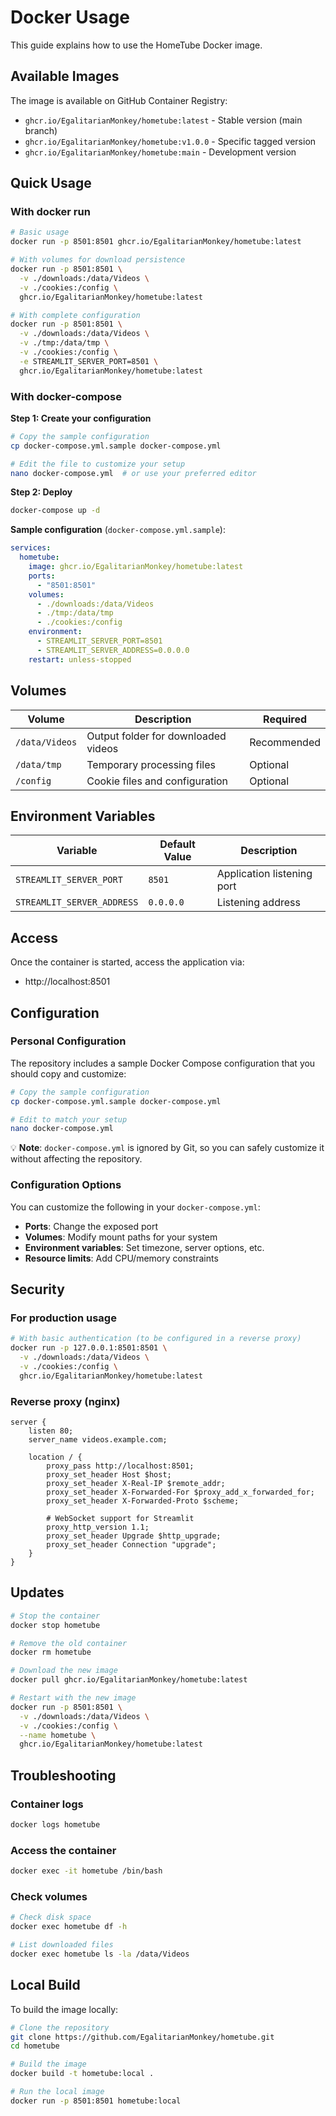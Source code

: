 # Docker Usage

This guide explains how to use the HomeTube Docker image.

## Available Images

The image is available on GitHub Container Registry:
- `ghcr.io/EgalitarianMonkey/hometube:latest` - Stable version (main branch)
- `ghcr.io/EgalitarianMonkey/hometube:v1.0.0` - Specific tagged version
- `ghcr.io/EgalitarianMonkey/hometube:main` - Development version

## Quick Usage

### With docker run

```bash
# Basic usage
docker run -p 8501:8501 ghcr.io/EgalitarianMonkey/hometube:latest

# With volumes for download persistence
docker run -p 8501:8501 \
  -v ./downloads:/data/Videos \
  -v ./cookies:/config \
  ghcr.io/EgalitarianMonkey/hometube:latest

# With complete configuration
docker run -p 8501:8501 \
  -v ./downloads:/data/Videos \
  -v ./tmp:/data/tmp \
  -v ./cookies:/config \
  -e STREAMLIT_SERVER_PORT=8501 \
  ghcr.io/EgalitarianMonkey/hometube:latest
```

### With docker-compose

**Step 1: Create your configuration**
```bash
# Copy the sample configuration
cp docker-compose.yml.sample docker-compose.yml

# Edit the file to customize your setup
nano docker-compose.yml  # or use your preferred editor
```

**Step 2: Deploy**
```bash
docker-compose up -d
```

**Sample configuration** (`docker-compose.yml.sample`):
```yaml
services:
  hometube:
    image: ghcr.io/EgalitarianMonkey/hometube:latest
    ports:
      - "8501:8501"
    volumes:
      - ./downloads:/data/Videos
      - ./tmp:/data/tmp
      - ./cookies:/config
    environment:
      - STREAMLIT_SERVER_PORT=8501
      - STREAMLIT_SERVER_ADDRESS=0.0.0.0
    restart: unless-stopped
```

## Volumes

| Volume | Description | Required |
|--------|-------------|----------|
| `/data/Videos` | Output folder for downloaded videos | Recommended |
| `/data/tmp` | Temporary processing files | Optional |
| `/config` | Cookie files and configuration | Optional |

## Environment Variables

| Variable | Default Value | Description |
|----------|---------------|-------------|
| `STREAMLIT_SERVER_PORT` | `8501` | Application listening port |
| `STREAMLIT_SERVER_ADDRESS` | `0.0.0.0` | Listening address |

## Access

Once the container is started, access the application via:
- http://localhost:8501

## Configuration

### Personal Configuration

The repository includes a sample Docker Compose configuration that you should copy and customize:

```bash
# Copy the sample configuration
cp docker-compose.yml.sample docker-compose.yml

# Edit to match your setup
nano docker-compose.yml
```

💡 **Note**: `docker-compose.yml` is ignored by Git, so you can safely customize it without affecting the repository.

### Configuration Options

You can customize the following in your `docker-compose.yml`:
- **Ports**: Change the exposed port
- **Volumes**: Modify mount paths for your system
- **Environment variables**: Set timezone, server options, etc.
- **Resource limits**: Add CPU/memory constraints

## Security

### For production usage

```bash
# With basic authentication (to be configured in a reverse proxy)
docker run -p 127.0.0.1:8501:8501 \
  -v ./downloads:/data/Videos \
  -v ./cookies:/config \
  ghcr.io/EgalitarianMonkey/hometube:latest
```

### Reverse proxy (nginx)

```nginx
server {
    listen 80;
    server_name videos.example.com;
    
    location / {
        proxy_pass http://localhost:8501;
        proxy_set_header Host $host;
        proxy_set_header X-Real-IP $remote_addr;
        proxy_set_header X-Forwarded-For $proxy_add_x_forwarded_for;
        proxy_set_header X-Forwarded-Proto $scheme;
        
        # WebSocket support for Streamlit
        proxy_http_version 1.1;
        proxy_set_header Upgrade $http_upgrade;
        proxy_set_header Connection "upgrade";
    }
}
```

## Updates

```bash
# Stop the container
docker stop hometube

# Remove the old container
docker rm hometube

# Download the new image
docker pull ghcr.io/EgalitarianMonkey/hometube:latest

# Restart with the new image
docker run -p 8501:8501 \
  -v ./downloads:/data/Videos \
  -v ./cookies:/config \
  --name hometube \
  ghcr.io/EgalitarianMonkey/hometube:latest
```

## Troubleshooting

### Container logs
```bash
docker logs hometube
```

### Access the container
```bash
docker exec -it hometube /bin/bash
```

### Check volumes
```bash
# Check disk space
docker exec hometube df -h

# List downloaded files
docker exec hometube ls -la /data/Videos
```

## Local Build

To build the image locally:

```bash
# Clone the repository
git clone https://github.com/EgalitarianMonkey/hometube.git
cd hometube

# Build the image
docker build -t hometube:local .

# Run the local image
docker run -p 8501:8501 hometube:local
```